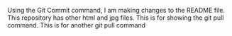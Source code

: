 
Using the Git Commit command, I am making changes to the README file. This repository has other html and jpg files.
This is for showing the git pull command.
This is for another git pull command
